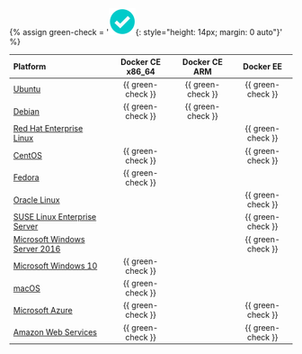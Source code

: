{% assign green-check = '![yes](/engine/installation/images/green-check.svg){: style="height: 14px; margin: 0 auto"}' %}

| Platform                                                           | Docker CE x86_64  |   Docker CE ARM   |     Docker EE     |
|:-------------------------------------------------------------------|:-----------------:|:-----------------:|:-----------------:|
| [Ubuntu](/engine/installation/linux/ubuntu.md)                     | {{ green-check }} | {{ green-check }} | {{ green-check }} |
| [Debian](/engine/installation/linux/debian.md)                     | {{ green-check }} | {{ green-check }} |                   |
| [Red Hat Enterprise Linux](/engine/installation/linux/rhel.md)     |                   |                   | {{ green-check }} |
| [CentOS](/engine/installation/linux/centos.md)                     | {{ green-check }} |                   | {{ green-check }} |
| [Fedora](/engine/installation/linux/fedora.md)                     | {{ green-check }} |                   |                   |
| [Oracle Linux](/engine/installation/linux/oracle.md)               |                   |                   | {{ green-check }} |
| [SUSE Linux Enterprise Server](/engine/installation/linux/suse.md) |                   |                   | {{ green-check }} |
| [Microsoft Windows Server 2016](/docker-ee-for-windows/install/)   |                   |                   | {{ green-check }} |
| [Microsoft Windows 10](/docker-for-windows/)                       | {{ green-check }} |                   |                   |
| [macOS](/docker-for-mac/)                                          | {{ green-check }} |                   |                   |
| [Microsoft Azure](/docker-for-azure/)                              | {{ green-check }} |                   | {{ green-check }} |
| [Amazon Web Services](/docker-for-aws/)                            | {{ green-check }} |                   | {{ green-check }} |
